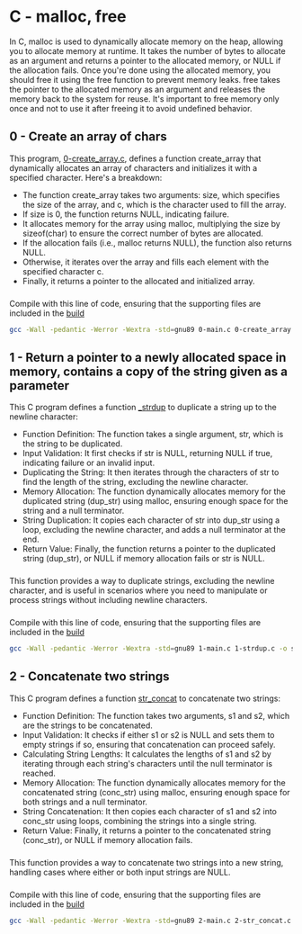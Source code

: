 # C - malloc, free


In C, malloc is used to dynamically allocate memory on the heap, allowing you to allocate memory at runtime. It takes the number of bytes to allocate as an argument and returns a pointer to the allocated memory, or NULL if the allocation fails. Once you're done using the allocated memory, you should free it using the free function to prevent memory leaks. free takes the pointer to the allocated memory as an argument and releases the memory back to the system for reuse. It's important to free memory only once and not to use it after freeing it to avoid undefined behavior.

## 0 - Create an array of chars
This program, [0-create\_array.c](https://github.com/amirasabdu/holbertonschool-low_level_programming/blob/main/malloc_free/0-create_array.c), defines a function create\_array that dynamically allocates an array of characters and initializes it with a specified character. Here's a breakdown:
- The function create\_array takes two arguments: size, which specifies the size of the array, and c, which is the character used to fill the array.
- If size is 0, the function returns NULL, indicating failure.
- It allocates memory for the array using malloc, multiplying the size by sizeof(char) to ensure the correct number of bytes are allocated.
- If the allocation fails (i.e., malloc returns NULL), the function also returns NULL.
- Otherwise, it iterates over the array and fills each element with the specified character c.
- Finally, it returns a pointer to the allocated and initialized array.
###
Compile with this line of code, ensuring that the supporting files are included in the [build](https://github.com/amirasabdu/holbertonschool-low_level_programming/tree/main/malloc_free/build)
```sh
gcc -Wall -pedantic -Werror -Wextra -std=gnu89 0-main.c 0-create_array.c -o a
```

## 1 - Return a pointer to a newly allocated space in memory, contains a copy of the string given as a parameter

This C program defines a function [\_strdup](https://github.com/amirasabdu/holbertonschool-low_level_programming/blob/main/malloc_free/1-strdup.c) to duplicate a string up to the newline character:
- Function Definition: The function takes a single argument, str, which is the string to be duplicated.
- Input Validation: It first checks if str is NULL, returning NULL if true, indicating failure or an invalid input.
- Duplicating the String: It then iterates through the characters of str to find the length of the string, excluding the newline character.
- Memory Allocation: The function dynamically allocates memory for the duplicated string (dup\_str) using malloc, ensuring enough space for the string and a null terminator.
- String Duplication: It copies each character of str into dup\_str using a loop, excluding the newline character, and adds a null terminator at the end.
- Return Value: Finally, the function returns a pointer to the duplicated string (dup\_str), or NULL if memory allocation fails or str is NULL.
###
This function provides a way to duplicate strings, excluding the newline character, and is useful in scenarios where you need to manipulate or process strings without including newline characters.
###
Compile with this line of code, ensuring that the supporting files are included in the [build](https://github.com/amirasabdu/holbertonschool-low_level_programming/tree/main/malloc_free/build)
```sh
gcc -Wall -pedantic -Werror -Wextra -std=gnu89 1-main.c 1-strdup.c -o s
```
## 2 - Concatenate two strings

This C program defines a function [str\_concat]() to concatenate two strings:
- Function Definition: The function takes two arguments, s1 and s2, which are the strings to be concatenated.
- Input Validation: It checks if either s1 or s2 is NULL and sets them to empty strings if so, ensuring that concatenation can proceed safely.
- Calculating String Lengths: It calculates the lengths of s1 and s2 by iterating through each string's characters until the null terminator is reached.
- Memory Allocation: The function dynamically allocates memory for the concatenated string (conc\_str) using malloc, ensuring enough space for both strings and a null terminator.
- String Concatenation: It then copies each character of s1 and s2 into conc\_str using loops, combining the strings into a single string.
- Return Value: Finally, it returns a pointer to the concatenated string (conc\_str), or NULL if memory allocation fails.
###
This function provides a way to concatenate two strings into a new string, handling cases where either or both input strings are NULL.
###
Compile with this line of code, ensuring that the supporting files are included in the [build](https://github.com/amirasabdu/holbertonschool-low_level_programming/tree/main/malloc_free/build)
```sh
gcc -Wall -pedantic -Werror -Wextra -std=gnu89 2-main.c 2-str_concat.c -o 2-str_concat
```
